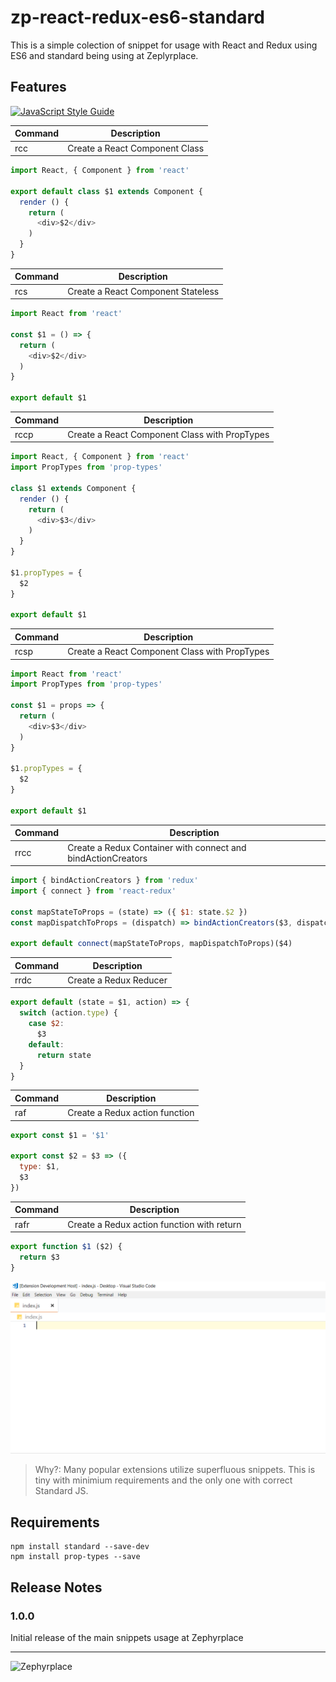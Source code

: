 # zp-react-redux-es6-standard

This is a simple colection of snippet for usage with React and Redux using ES6 and standard being using at Zeplyrplace.

## Features

[![JavaScript Style Guide](https://cdn.rawgit.com/standard/standard/master/badge.svg)](https://github.com/standard/standard)

| Command | Description |
| --- | --- |
| rcc | Create a React Component Class |

``` javascript
import React, { Component } from 'react'

export default class $1 extends Component {
  render () { 
    return (
      <div>$2</div>
    )
  }
}

```

| Command | Description |
| --- | --- |
| rcs | Create a React Component Stateless |

``` javascript
import React from 'react'

const $1 = () => {
  return (
    <div>$2</div>
  )
}

export default $1

```

| Command | Description |
| --- | --- |
| rccp | Create a React Component Class with PropTypes |

``` javascript
import React, { Component } from 'react'
import PropTypes from 'prop-types'

class $1 extends Component {
  render () {
    return (
      <div>$3</div>
    )
  }
}

$1.propTypes = {
  $2
}

export default $1


```

| Command | Description |
| --- | --- |
| rcsp | Create a React Component Class with PropTypes |

``` javascript
import React from 'react'
import PropTypes from 'prop-types'

const $1 = props => {
  return (
    <div>$3</div>
  )
}

$1.propTypes = {
  $2
}

export default $1

```

| Command | Description |
| --- | --- |
| rrcc | Create a Redux Container with connect and bindActionCreators |

``` javascript
import { bindActionCreators } from 'redux'
import { connect } from 'react-redux'

const mapStateToProps = (state) => ({ $1: state.$2 })
const mapDispatchToProps = (dispatch) => bindActionCreators($3, dispatch)

export default connect(mapStateToProps, mapDispatchToProps)($4)

```

| Command | Description |
| --- | --- |
| rrdc | Create a Redux Reducer |

``` javascript
export default (state = $1, action) => {
  switch (action.type) {
    case $2:
      $3
    default:
      return state
  }
}

```

| Command | Description |
| --- | --- |
| raf | Create a Redux action function |

``` javascript
export const $1 = '$1'

export const $2 = $3 => ({
  type: $1,
  $3
})

```

| Command | Description |
| --- | --- |
| rafr | Create a Redux action function with return |

``` javascript
export function $1 ($2) {
  return $3
}

```

![feature X](images/vsc-ext.gif)

> Why?: Many popular extensions utilize superfluous snippets. This is tiny with minimium requirements and the only one with correct Standard JS. 

## Requirements

```
npm install standard --save-dev
npm install prop-types --save
```

## Release Notes

### 1.0.0

Initial release of the main snippets usage at Zephyrplace

***
![Zephyrplace](https://avatars0.githubusercontent.com/u/17429557?s=200&v=4)
